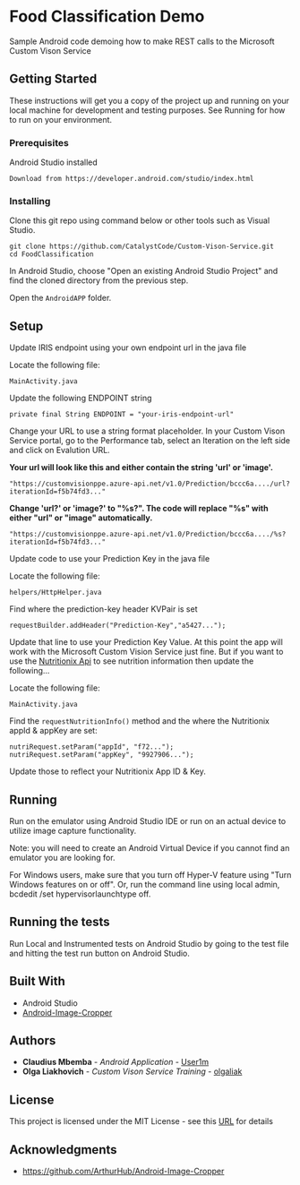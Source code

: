  # Food Classification Demo

Sample Android code demoing how to make REST calls to the Microsoft Custom Vison Service

## Getting Started

These instructions will get you a copy of the project up and running on your local machine for development and testing purposes. See Running for how to run on your environment.

### Prerequisites

Android Studio installed

```
Download from https://developer.android.com/studio/index.html
```

### Installing

Clone this git repo using command below or other tools such as Visual Studio.
```
git clone https://github.com/CatalystCode/Custom-Vison-Service.git
cd FoodClassification
```

In Android Studio, choose "Open an existing Android Studio Project" and find the cloned directory from the previous step.

Open the `AndroidAPP` folder.

## Setup

Update IRIS endpoint using your own endpoint url in the java file

Locate the following file:
```
MainActivity.java
```

Update the following ENDPOINT string
```
private final String ENDPOINT = "your-iris-endpoint-url"
```

Change your URL to use a string format placeholder. In your Custom Vison Service  portal, go to the Performance tab, select an Iteration on the left side and click on Evalution URL.

**Your url will look like this and either contain the string 'url' or 'image'.**
```
"https://customvisionppe.azure-api.net/v1.0/Prediction/bccc6a..../url?iterationId=f5b74fd3..."
```
**Change 'url?' or 'image?' to "%s?". The code will replace "%s" with either "url" or "image" automatically.**
```
"https://customvisionppe.azure-api.net/v1.0/Prediction/bccc6a..../%s?iterationId=f5b74fd3..."
```

Update code to use your Prediction Key in the java file

Locate the following file:
```
helpers/HttpHelper.java
```

Find where the prediction-key header KVPair is set
```
requestBuilder.addHeader("Prediction-Key","a5427...");
```

Update that line to use your Prediction Key Value.
At this point the app will work with the Microsoft Custom Vision Service just fine.
But if you want to use the [Nutritionix Api](https://www.nutritionix.com/business/api) to see nutrition information then update the following...

Locate the following file:
```
MainActivity.java
```

Find the `requestNutritionInfo()` method and the where the Nutritionix appId & appKey are set:
```
nutriRequest.setParam("appId", "f72...");
nutriRequest.setParam("appKey", "9927906...");
```
Update those to reflect your Nutritionix App ID & Key.

## Running

Run on the emulator using Android Studio IDE or run on an actual device to utilize image capture functionality. 

Note: you will need to create an Android Virtual Device if you cannot find an emulator you are looking for. 

For Windows users, make sure that you turn off Hyper-V feature using "Turn Windows features on or off". Or, run the command line using local admin, bcdedit /set hypervisorlaunchtype off.

## Running the tests

Run Local and Instrumented tests on Android Studio by going to the test file and hitting the test run button on Android Studio.

## Built With

* Android Studio
* [Android-Image-Cropper](https://github.com/ArthurHub/Android-Image-Cropper)

## Authors

* **Claudius Mbemba** - *Android Application* - [User1m](https://github.com/user1m)
* **Olga Liakhovich** - *Custom Vison Service Training* - [olgaliak](https://github.com/olgaliak)
<!-- See also the list of [contributors](https://github.com/User1m/IRISDemo/contributors) who participated in this project. -->

## License

This project is licensed under the MIT License - see this [URL](https://opensource.org/licenses/MIT) for details

## Acknowledgments

* https://github.com/ArthurHub/Android-Image-Cropper
